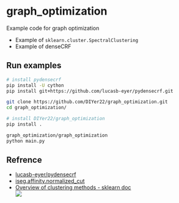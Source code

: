 # graph_optimization
Example code for graph optimization
- Example of `sklearn.cluster.SpectralClustering`
- Example of denseCRF

## Run examples
```bash
# install pydensecrf
pip install -U cython
pip install git+https://github.com/lucasb-eyer/pydensecrf.git

git clone https://github.com/DIYer22/graph_optimization.git
cd graph_optimization/

# install DIYer22/graph_optimization
pip install .

graph_optimization/graph_optimization
python main.py
```

## Refrence
- [lucasb-eyer/pydensecrf](https://github.com/lucasb-eyer/pydensecrf/blob/master/examples/Non%20RGB%20Example.ipynb)
- [iseg.affinity.normalized_cut](https://github.com/DIYer22/iseg)
- [ Overview of clustering methods - sklearn doc](https://scikit-learn.org/stable/modules/clustering.html)  
![](https://scikit-learn.org/stable/_images/sphx_glr_plot_cluster_comparison_001.png)
